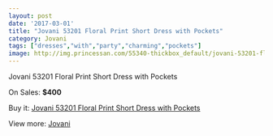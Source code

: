 ```yaml
---
layout: post
date: '2017-03-01'
title: "Jovani 53201 Floral Print Short Dress with Pockets"
category: Jovani
tags: ["dresses","with","party","charming","pockets"]
image: http://img.princessan.com/55340-thickbox_default/jovani-53201-floral-print-short-dress-with-pockets.jpg
---
```

Jovani 53201 Floral Print Short Dress with Pockets

On Sales: **$400**
<a href="https://www.princessan.com/en/jovani/24875-jovani-53201-floral-print-short-dress-with-pockets.html"><amp-img layout="responsive" width="600" height="600" src="//img.princessan.com/55340-thickbox_default/jovani-53201-floral-print-short-dress-with-pockets.jpg" alt="Jovani 53201 Floral Print Short Dress with Pockets 0" /></a>
<a href="https://www.princessan.com/en/jovani/24875-jovani-53201-floral-print-short-dress-with-pockets.html"><amp-img layout="responsive" width="600" height="600" src="//img.princessan.com/55341-thickbox_default/jovani-53201-floral-print-short-dress-with-pockets.jpg" alt="Jovani 53201 Floral Print Short Dress with Pockets 1" /></a>

Buy it: [Jovani 53201 Floral Print Short Dress with Pockets](https://www.princessan.com/en/jovani/24875-jovani-53201-floral-print-short-dress-with-pockets.html "Jovani 53201 Floral Print Short Dress with Pockets")

View more: [Jovani](https://www.princessan.com/en/26-jovani "Jovani")